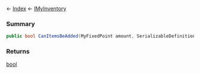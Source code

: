 ← [Index](Api-Index) ← [IMyInventory](VRage.Game.ModAPI.Ingame.IMyInventory)

### Summary

```csharp
public bool CanItemsBeAdded(MyFixedPoint amount, SerializableDefinitionId contentId)
```

### Returns

[bool](System.Boolean)

